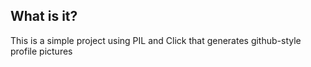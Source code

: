 ## What is it?
This is a simple project using PIL and Click that generates github-style profile pictures
